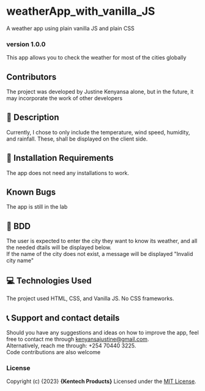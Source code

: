 # weatherApp_with_vanilla_JS
A weather app using plain vanilla JS and plain CSS
### version 1.0.0
This app allows you to check the weather for most of the cities globally
## Contributors
The project was developed by Justine Kenyansa alone, but in the future, it may incorporate the work of other developers
## :flashlight: Description
Currently, I chose to only include the temperature, wind speed, humidity, and rainfall. These, shall be displayed on the client side.
## :pushpin: Installation Requirements
The app does not need any installations to work.
## Known Bugs
<!-- There are no known bugs. -->
The app is still in the lab
## :pushpin: BDD
The user is expected to enter the city they want to know its weather, and all the needed dtails will be displayed below.<br>
If the name of the city does not exist, a message will be displayed "Invalid city name"
## :computer: Technologies Used
 The project used HTML, CSS, and Vanilla JS. No CSS frameworks.
 ## :telephone_receiver: Support and contact details
Should you have any suggestions and ideas on how to improve the app, feel free to contact me through kenyansajustine@gmail.com. <br>
Alternatively, reach me through: +254 70440 3225. <br>
Code contributions are also welcome
### License
Copyright (c) {2023} **{Kentech Products}**
Licensed under the [MIT License](LICENSE).

